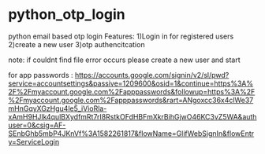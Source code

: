 # python_otp_login
python email based otp login 
Features:
1)Login in for registered users
2)create a new user
3)otp authencitcation

note:
if couldnt find file error occurs please create a new user and start


for app passwords :
https://accounts.google.com/signin/v2/sl/pwd?service=accountsettings&passive=1209600&osid=1&continue=https%3A%2F%2Fmyaccount.google.com%2Fapppasswords&followup=https%3A%2F%2Fmyaccount.google.com%2Fapppasswords&rart=ANgoxcc36x4clWe37mHnGqyXGzHgu4le5_iVioRla-xAmH9HJlk4qulBXydfmRt7rI8RstkOFdHBFmXkrBihGjwO46KC3vZ5WA&authuser=0&csig=AF-SEnbGhb5mbP4JKnVf%3A1582261817&flowName=GlifWebSignIn&flowEntry=ServiceLogin
